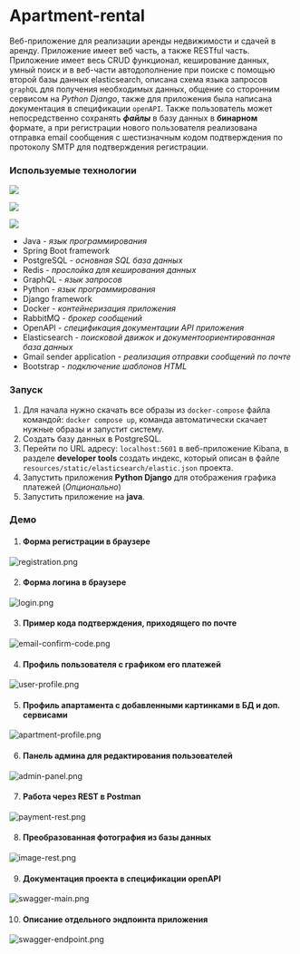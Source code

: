 # Apartment-rental
Веб-приложение для реализации аренды недвижимости и сдачей в аренду. Приложение имеет веб часть,
а также RESTful часть. Приложение имеет весь CRUD функционал, кеширование данных,
умный поиск и в веб-части автодополнение при поиске с помощью второй базы данных elasticsearch,
описана схема языка запросов `graphQL` для получения необходимых данных,
общение со сторонним сервисом на *Python Django*, также для приложения была написана документация в
спецификации `openAPI`. Также пользователь может непосредственно сохранять ___файлы___ в базу данных в **бинарном** формате,
а при регистрации нового пользователя реализована отправка email сообщения с шестизначным кодом подтверждения
по протоколу SMTP для подтверждения регистрации.


### **Используемые технологии**
![](https://skillicons.dev/icons?i=java,idea,spring,postgres,redis,graphql)

![](https://skillicons.dev/icons?i=python,pycharm,django,docker,rabbitmq,elasticsearch)

![](https://skillicons.dev/icons?i=gmail,postman,bootstrap,html,css,js)
* Java - _язык программирования_
* Spring Boot framework
* PostgreSQL - _основная SQL база данных_
* Redis - _прослойка для кеширования данных_
* GraphQL - _язык запросов_
* Python - _язык программирования_
* Django framework
* Docker - _контейнеризация приложения_
* RabbitMQ - _брокер сообщений_
* OpenAPI - _спецификация документации API приложения_
* Elasticsearch - _поисковой движок и документоориентированная база данных_
* Gmail sender application - _реализация отправки сообщений по почте_
* Bootstrap - _подключение шаблонов HTML_

### Запуск

1. Для начала нужно скачать все образы из `docker-compose` файла командой: `docker compose up`, команда
автоматически скачает нужные образы и запустит систему.
2. Создать базу данных в PostgreSQL.
3. Перейти по URL адресу: `localhost:5601` в веб-приложение Kibana, в разделе **developer tools** создать
индекс, который описан в файле `resources/static/elasticsearch/elastic.json` проекта.
4. Запустить приложения **Python Django** для отображения графика платежей (_Опционально_)
5. Запустить приложение на **java**.

### Демо

1) #### Форма регистрации в браузере
![registration.png](github%2Fregistration.png)

2) #### Форма логина в браузере
![login.png](github%2Flogin.png)

3) #### Пример кода подтверждения, приходящего по почте
![email-confirm-code.png](github%2Femail-confirm-code.png)

4) #### Профиль пользователя с графиком его платежей
![user-profile.png](github%2Fuser-profile.png)

5) #### Профиль апартамента с добавленными картинками в БД и доп. сервисами
![apartment-profile.png](github%2Fapartment-profile.png)

6) #### Панель админа для редактирования пользователей
![admin-panel.png](github%2Fadmin-panel.png)

7) #### Работа через REST в Postman
![payment-rest.png](github%2Fpayment-rest.png)

8) #### Преобразованная фотография из базы данных
![image-rest.png](github%2Fimage-rest.png)

9) #### Документация проекта в спецификации openAPI
![swagger-main.png](github%2Fswagger-main.png)

10) #### Описание отдельного эндпоинта приложения
![swagger-endpoint.png](github%2Fswagger-endpoint.png)